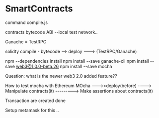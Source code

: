 # SmartContracts
command compile.js


contracts bytecode
ABI --local test network..

Ganache = TestRPC  $$$$   

solidty compile - bytecode --> deploy ---> (TestRPC/Ganache)



npm --dependencies install
 npm install --save ganache-cli
npm install --save web3@1.0.0-beta.26
 npm install --save mocha


Question: what is the newer web3 2.0 added feature??

How to test mocha with Ethereum
MOcha --->>deploy(before) ----> Manipulate contracts(it) ---------> Make assertions about contracts(it)  


Transaction are created done

Setup metamask for this ..
